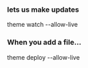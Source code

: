 ### lets us make updates
theme watch --allow-live

### When you add a file...
theme deploy --allow-live